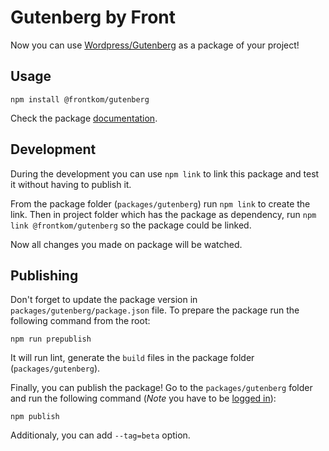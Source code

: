# Gutenberg by Front

Now you can use [Wordpress/Gutenberg](https://github.com/WordPress/gutenberg) as a package of your project!

## Usage

```
npm install @frontkom/gutenberg
```

Check the package [documentation](https://www.npmjs.com/package/@frontkom/gutenberg).

## Development

During the development you can use `npm link` to link this package and test it without having to publish it. 

From the package folder (`packages/gutenberg`) run `npm link` to create the link. Then in project folder which has the package as dependency, run `npm link @frontkom/gutenberg` so the package could be linked. 

Now all changes you made on package will be watched.

## Publishing

Don't forget to update the package version in `packages/gutenberg/package.json` file. To prepare the package run the following command from the root:

```
npm run prepublish
```

It will run lint, generate the `build` files in the package folder (`packages/gutenberg`).

Finally, you can publish the package! Go to the `packages/gutenberg` folder and run the following command (*Note* you have to be [logged in](https://docs.npmjs.com/cli/adduser)):

```
npm publish
```

Additionaly, you can add `--tag=beta` option.
